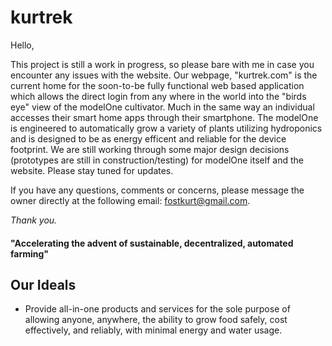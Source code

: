 # kurtrek

Hello,

This project is still a work in progress, so please bare with me in case you encounter any issues with the website. 
Our webpage, "kurtrek.com" is the current home for the soon-to-be fully functional web based application which 
allows the direct login from any where in the world into the "birds eye" view of the modelOne cultivator. Much in 
the same way an individual accesses their smart home apps through their smartphone. The modelOne is engineered to 
automatically grow a variety of plants utilizing hydroponics and is designed to be as energy efficent and reliable 
for the device footprint. We are still working through some major design decisions (prototypes are still in 
construction/testing) for modelOne itself and the website. Please stay tuned for updates.

If you have any questions, comments or concerns, please message the owner directly at 
the following email: fostkurt@gmail.com.

_Thank you._

#### "Accelerating the advent of sustainable, decentralized, automated farming"

## Our Ideals

- Provide all-in-one products and services for the sole purpose of allowing anyone, anywhere, the ability to grow 
food safely, cost effectively, and reliably, with minimal energy and water usage.
